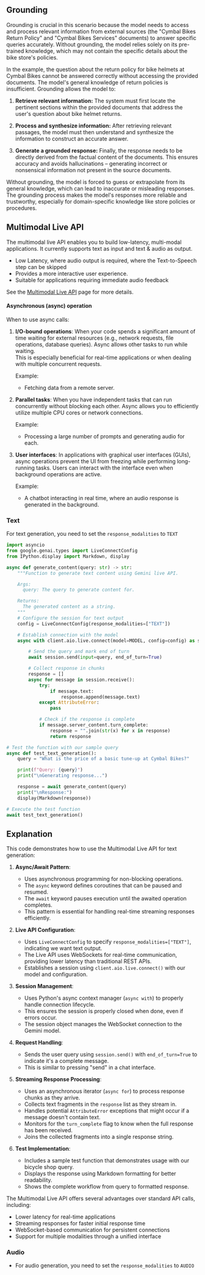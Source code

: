 ## Grounding

Grounding is crucial in this scenario because the model needs to access and process relevant information from external sources (the "Cymbal Bikes Return Policy" and "Cymbal Bikes Services" documents) to answer specific queries accurately. Without grounding, the model relies solely on its pre-trained knowledge, which may not contain the specific details about the bike store's policies.

In the example, the question about the return policy for bike helmets at Cymbal Bikes cannot be answered correctly without accessing the provided documents. The model's general knowledge of return policies is insufficient. Grounding allows the model to:

1. **Retrieve relevant information:** The system must first locate the pertinent sections within the provided documents that address the user's question about bike helmet returns.

2. **Process and synthesize information:** After retrieving relevant passages, the model must then understand and synthesize the information to construct an accurate answer.

3. **Generate a grounded response:** Finally, the response needs to be directly derived from the factual content of the documents. This ensures accuracy and avoids hallucinations – generating incorrect or nonsensical information not present in the source documents.

Without grounding, the model is forced to guess or extrapolate from its general knowledge, which can lead to inaccurate or misleading responses. The grounding process makes the model's responses more reliable and trustworthy, especially for domain-specific knowledge like store policies or procedures.

## Multimodal Live API

The multimodal live API enables you to build low-latency, multi-modal applications. It currently supports text as input and text & audio as output.

- Low Latency, where audio output is required, where the Text-to-Speech step can be skipped
- Provides a more interactive user experience.
- Suitable for applications requiring immediate audio feedback

See the [Multimodal Live API](https://cloud.google.com/vertex-ai/generative-ai/docs/model-reference/multimodal-live) page for more details.

#### Asynchronous (async) operation

When to use async calls:

1. **I/O-bound operations**: When your code spends a significant amount of time waiting for external resources
   (e.g., network requests, file operations, database queries). Async allows other tasks to run while waiting.  
   This is especially beneficial for real-time applications or when dealing with multiple concurrent requests.

   Example:

   - Fetching data from a remote server.

2. **Parallel tasks**: When you have independent tasks that can run concurrently without blocking each other. Async
   allows you to efficiently utilize multiple CPU cores or network connections.

   Example:

   - Processing a large number of prompts and generating audio for each.

3. **User interfaces**: In applications with graphical user interfaces (GUIs), async operations prevent the UI from
   freezing while performing long-running tasks. Users can interact with the interface even when background
   operations are active.

   Example:

   - A chatbot interacting in real time, where an audio response is generated in the background.

### Text

For text generation, you need to set the `response_modalities` to `TEXT`

```python
import asyncio
from google.genai.types import LiveConnectConfig
from IPython.display import Markdown, display

async def generate_content(query: str) -> str:
    """Function to generate text content using Gemini live API.

    Args:
      query: The query to generate content for.

    Returns:
      The generated content as a string.
    """
    # Configure the session for text output
    config = LiveConnectConfig(response_modalities=["TEXT"])

    # Establish connection with the model
    async with client.aio.live.connect(model=MODEL, config=config) as session:

        # Send the query and mark end of turn
        await session.send(input=query, end_of_turn=True)

        # Collect response in chunks
        response = []
        async for message in session.receive():
            try:
                if message.text:
                    response.append(message.text)
            except AttributeError:
                pass

            # Check if the response is complete
            if message.server_content.turn_complete:
                response = "".join(str(x) for x in response)
                return response

# Test the function with our sample query
async def test_text_generation():
    query = "What is the price of a basic tune-up at Cymbal Bikes?"

    print(f"Query: {query}")
    print("\nGenerating response...")

    response = await generate_content(query)
    print("\nResponse:")
    display(Markdown(response))

# Execute the test function
await test_text_generation()
```

## Explanation

This code demonstrates how to use the Multimodal Live API for text generation:

1. **Async/Await Pattern**:

   - Uses asynchronous programming for non-blocking operations.
   - The `async` keyword defines coroutines that can be paused and resumed.
   - The `await` keyword pauses execution until the awaited operation completes.
   - This pattern is essential for handling real-time streaming responses efficiently.

2. **Live API Configuration**:

   - Uses `LiveConnectConfig` to specify `response_modalities=["TEXT"]`, indicating we want text output.
   - The Live API uses WebSockets for real-time communication, providing lower latency than traditional REST APIs.
   - Establishes a session using `client.aio.live.connect()` with our model and configuration.

3. **Session Management**:

   - Uses Python's async context manager (`async with`) to properly handle connection lifecycle.
   - This ensures the session is properly closed when done, even if errors occur.
   - The session object manages the WebSocket connection to the Gemini model.

4. **Request Handling**:

   - Sends the user query using `session.send()` with `end_of_turn=True` to indicate it's a complete message.
   - This is similar to pressing "send" in a chat interface.

5. **Streaming Response Processing**:

   - Uses an asynchronous iterator (`async for`) to process response chunks as they arrive.
   - Collects text fragments in the `response` list as they stream in.
   - Handles potential `AttributeError` exceptions that might occur if a message doesn't contain text.
   - Monitors for the `turn_complete` flag to know when the full response has been received.
   - Joins the collected fragments into a single response string.

6. **Test Implementation**:
   - Includes a sample test function that demonstrates usage with our bicycle shop query.
   - Displays the response using Markdown formatting for better readability.
   - Shows the complete workflow from query to formatted response.

The Multimodal Live API offers several advantages over standard API calls, including:

- Lower latency for real-time applications
- Streaming responses for faster initial response time
- WebSocket-based communication for persistent connections
- Support for multiple modalities through a unified interface

### Audio

- For audio generation, you need to set the `response_modalities` to `AUDIO`

```

```
